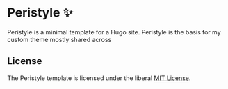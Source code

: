 # Peristyle ✨

Peristyle is a minimal template for a Hugo site. Peristyle is the basis for my custom theme mostly shared across

## License

The Peristyle template is licensed under the liberal [MIT License](/LICENSE).
